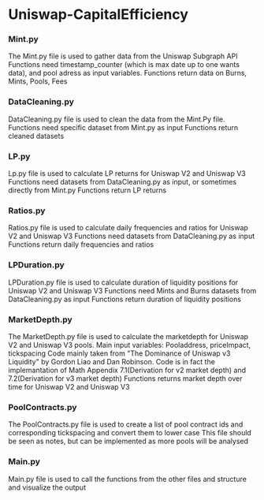 # Uniswap-CapitalEfficiency

### Mint.py

The Mint.py file is used to gather data from the Uniswap Subgraph API
Functions need timestamp_counter (which is max date up to one wants data), and pool adress as input variables.
Functions return data on Burns, Mints, Pools, Fees

### DataCleaning.py

DataCleaning.py file is used to clean the data from the Mint.Py file.
Functions need specific dataset from Mint.py as input
Functions return cleaned datasets


### LP.py
Lp.py file is used to calculate LP returns for Uniswap V2 and Uniswap V3
Functions need datasets from  DataCleaning.py as input, or sometimes directly from Mint.py
Functions return LP returns


### Ratios.py
Ratios.py file is used to calculate daily frequencies and ratios for Uniswap V2 and Uniswap V3
Functions need datasets from  DataCleaning.py as input
Functions return daily frequencies and ratios


### LPDuration.py
LPDuration.py file is used to calculate duration of liquidity positions for Uniswap V2 and Uniswap V3
Functions need Mints and Burns datasets from  DataCleaning.py as input
Functions return duration of liquidity positions


### MarketDepth.py
The MarketDepth.py file is used to calculate the marketdepth for Uniswap V2 and Uniswap V3 pools.
Main input variables: Pooladdress, priceImpact, tickspacing
Code mainly taken from "The Dominance of Uniswap v3 Liquidity" by Gordon Liao and Dan Robinson.
Code is in fact the implemantation of Math Appendix 7.1(Derivation for v2 market depth) and 7.2(Derivation for v3 market depth)
Functions returns market depth over time for Uniswap V2 and Uniswap V3


### PoolContracts.py
The PoolContracts.py file is used to create a list of pool contract ids and corresponding tickspacing and convert them to lower case
This file should be seen as notes, but can be implemented as more pools will be analysed

### Main.py 
Main.py file is used to call the functions from the other files and structure and visualize the output





